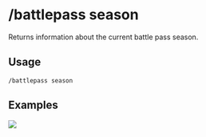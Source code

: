 # /battlepass season

Returns information about the current battle pass season.

## Usage

```
/battlepass season
```

## Examples

<img src="https://github.com/xNickyDev/Forkman/assets/111157596/8a3f5d14-a681-4331-af60-a3dc3bcc6eda" class="rounded-corners">
